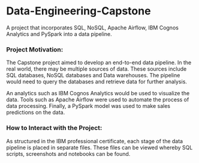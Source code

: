 # Data-Engineering-Capstone
A project that incorporates SQL, NoSQL, Apache Airflow, IBM Cognos Analytics and PySpark into a data pipeline.

### Project Motivation:
The Capstone project aimed to develop an end-to-end data pipeline. In the real world, there may be multiple sources of data. These sources include SQL databases, NoSQL databases and Data warehouses. The pipeline would need to query the databases and retrieve data for further analysis.

An analytics such as IBM Cognos Analytics would be used to visualize the data. Tools such as Apache Airflow were used to automate the process of data processing. Finally, a PySpark model was used to make sales predictions on the data.

### How to Interact with the Project:
As structured in the IBM professional certificate, each stage of the data pipeline is placed in separate files. These files can be viewed whereby SQL scripts, screenshots and notebooks can be found.
